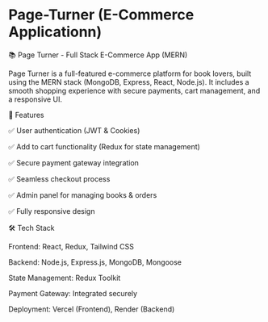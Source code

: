 # Page-Turner (E-Commerce Applicationn)
📚 Page Turner - Full Stack E-Commerce App (MERN)

Page Turner is a full-featured e-commerce platform for book lovers, built using the MERN stack (MongoDB, Express, React, Node.js). It includes a smooth shopping experience with secure payments, cart management, and a responsive UI.

🚀 Features

✅ User authentication (JWT & Cookies)

✅ Add to cart functionality (Redux for state management)

✅ Secure payment gateway integration

✅ Seamless checkout process

✅ Admin panel for managing books & orders

✅ Fully responsive design

🛠️ Tech Stack

Frontend: React, Redux, Tailwind CSS

Backend: Node.js, Express.js, MongoDB, Mongoose

State Management: Redux Toolkit

Payment Gateway: Integrated securely

Deployment: Vercel (Frontend), Render (Backend)
